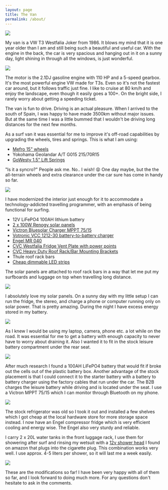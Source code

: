 ```yaml
---
layout: page
title: The Van
permalink: /about/
---
```


![](/assets/van/IMG_4597_resized.JPG)

My van is a VW T3 Westfalia Joker from 1986. It blows my mind that it is one year older than I am and still being such a beautiful and useful car. With the engine in the back, the car is very spacious and hanging out in it on a sunny day, light shining in through all the windows, is just wonderful.

![](/assets/van/IMG_4396_resized.jpg)

The motor is the 2.1DJ gasoline engine with 110 HP and a 5-speed gearbox. It's the most powerful engine VW made for T3s. Even so it's not the fastest car around, but it follows traffic just fine. I like to cruise at 80 km/h and enjoy the landscape, even though it easily goes a 100+. On the bright side, I rarely worry about getting a speeding ticket.

The van is fun to drive. Driving is an actual pleasure. When I arrived to the south of Spain, I was happy to have made 3500km without major issues. But at the same time I was a little bummed that I wouldn't be driving long distances for the next few months.

As a surf van it was essential for me to improve it's off-road capabilities by upgrading the wheels, tires and springs. This is what I am using:

* [Mefro 15" wheels](https://campervanculture.com/shop/15-mefro-steel-wheels-set-of-5/)
* Yokohama Geolandar A/T G015 215/70R15
* [GoWesty 1.5" Lift Springs](https://www.gowesty.com/product/coil-springs/25283/coil-spring-bundle-2wd?v=)

"Is it a syncro?" People ask me. No.. I wish! :stuck_out_tongue_closed_eyes: One day maybe, but the the all-terrain wheels and extra clearance under the car sure has come in handy so far.

![](/assets/van/IMG_4318_resized.jpg)

I have modernized the interior just enough for it to accommodate a technology-addicted travelling programmer, with an emphasis of being functional for surfing.

* 12V LiFePO4 100AH lithium battery
* [2 x 100W Renogy solar panels](https://www.renogy.com/100-watt-12-volt-monocrystalline-solar-panel-compact-design/)
* [Victron Bluesolar Charger MPPT 75/15](https://www.victronenergy.com/solar-charge-controllers/smartsolar-mppt-75-10-75-15-100-15-100-20)
* [Votronic VCC 1212-30 battery-to-battery charger](https://www.votronic.de/index.php/en/products2/series-vcc/standard-version/vcc-1212-30-new)
* [Engel MR 040](https://www.fritz-berger.com/item/engel-compressor-cool-box-mr-040f-2017?delivery_country=163)
* [CVC Westfalia Fridge Vent Plate with power points](https://campervanculture.com/shop/westfalia-fridge-vent-plate-with-high-quality-power-points-brown/)
* [CVC Heavy Duty Roof Rack/Bar Mounting Brackets](https://campervanculture.com/shop/cvc-pair-of-westfalia-poptop-heavy-duty-roof-rack-brackets-new-aluminium-version/)
* Thule roof rack bars
* [Cheap dimmable LED strips](https://www.amazon.co.uk/dp/B00MHTNXRY/ref=pe_3187911_185740111_TE_item)

The solar panels are attached to roof rack bars in a way that let me put my surfboards and luggage on top when travelling long distance.

![](/assets/van/IMG_4976_resized.JPG)

I absolutely love my solar panels. On a sunny day with my little setup I can run the fridge, the stereo, and charge a phone or computer running only on solar power. That is pretty amazing. During the night I have excess energy stored in my battery.

![](/assets/van/IMG_5543_resized.JPG)

As I knew I would be using my laptop, camera, phone etc. a lot while on the road. It was essential for me to get a battery with enough capacity to never have to worry about draining it. Also I wanted it to fit in the stock leisure battery compartment under the rear seat.

![](/assets/van/IMG_5555_resized.JPG)

After much research I found a 100AH LiFePO4 battery that would fit if broke out the cells out of the plastic battery box. Another advantage of the stock placement is that I could connect it to the starter battery with a battery to battery charger using the factory cables that run under the car. The B2B charges the leisure battery while driving and is located under the seat. I use a Victron MPPT 75/15 which I can monitor through Bluetooth on my phone.   

![](/assets/van/IMG_5562_resized.JPG)

The stock refrigerator was old so I took it out and installed a few shelves which I got cheap at the local hardware store for more storage space instead. I now have an Engel compressor fridge which is very efficient cooling and energy wise. The Engel also very sturdy and reliable.

I carry 2 x 20L water tanks in the front luggage rack, I use them for showering after surf and rinsing my wetsuit with a [12v shower head](https://www.amazon.co.uk/dp/B07BXNB66L/ref=pe_3187911_185740111_TE_item) I found on amazon that plugs into the cigarette plug. This combination works very well. I use approx. 4-5 liters per shower, so it will last me a week easily.

![](/assets/van/shower.gif)

These are the modifications so far! I have been very happy with all of them so far, and I look forward to doing much more. For any questions don't hesitate to ask in the comments.
